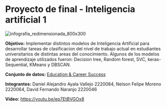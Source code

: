 # Proyecto de final - Inteligencia artificial 1
![infografia_redimensionada_800x300](https://github.com/user-attachments/assets/d47d7acd-8bf2-493a-a402-24f55e455510)

**Objetivo:** Implementar distintos modelos de Inteligencia Artificial para desarrollar tareas de clasificacion del nivel de trabajo actual en estudiantes universitarios de distintas areas del conocimiento. Algunos de los modelos de aprendizaje utilizados fueron: Decision tree, Random forest, SVC, keras-Sequential, KMeans y DBSCAN.

**Conjunto de datos:** [Education & Career Success](https://www.kaggle.com/datasets/adilshamim8/education-and-career-success)

**Integrantes:** Daniel Alejandro Ayala Vallejo 2220084, Nelson Felipe Moreno 2220064, David Fernando Naranjo 2220046

**Video:** https://youtu.be/ep7EtBVGOx8
